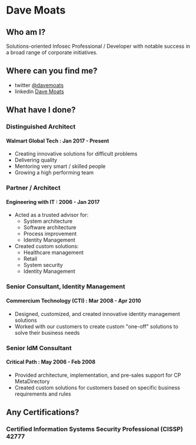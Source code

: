 # Dave Moats

## Who am I?

Solutions-oriented Infosec Professional / Developer with notable success in a broad range of corporate initiatives.

## Where can you find me?

- twitter [@davemoats](https://twitter.com/davemoats)
- linkedin [Dave Moats](https://www.linkedin.com/in/davemoats/)

## What have I done?

### Distinguished Architect

#### Walmart Global Tech : Jan 2017 - Present

- Creating innovative solutions for difficult problems
- Delivering quality
- Mentoring very smart / skilled people
- Growing a high performing team

### Partner / Architect

#### Engineering with IT : 2006 - Jan 2017

- Acted as a trusted advisor for:
  - System architecture
  - Software architecture
  - Process improvement
  - Identity Management
- Created custom solutions:
  - Healthcare management
  - Retail
  - System security
  - Identity Management
  
### Senior Consultant, Identity Management

#### Commercium Technology (CTI) : Mar 2008 - Apr 2010

- Designed, customized, and created innovative identity management solutions
- Worked with our customers to create custom "one-off" solutions to solve their business needs

### Senior IdM Consultant

#### Critical Path : May 2006 - Feb 2008

- Provided architecture, implementation, and pre-sales support for CP MetaDirectory
- Created custom solutions for customers based on specific business requirements and rules

## Any Certifications?

### Certified Information Systems Security Professional (CISSP) 42777

<!---
davem0ats/davem0ats is a ✨ special ✨ repository because its `README.md` (this file) appears on your GitHub profile.
You can click the Preview link to take a look at your changes.
--->

